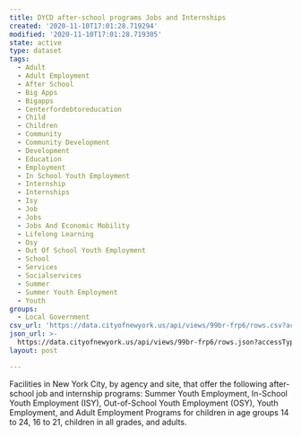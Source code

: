 ```yaml
---
title: DYCD after-school programs Jobs and Internships
created: '2020-11-10T17:01:28.719294'
modified: '2020-11-10T17:01:28.719305'
state: active
type: dataset
tags:
  - Adult
  - Adult Employment
  - After School
  - Big Apps
  - Bigapps
  - Centerfordebtoreducation
  - Child
  - Children
  - Community
  - Community Development
  - Development
  - Education
  - Employment
  - In School Youth Employment
  - Internship
  - Internships
  - Isy
  - Job
  - Jobs
  - Jobs And Economic Mobility
  - Lifelong Learning
  - Osy
  - Out Of School Youth Employment
  - School
  - Services
  - Socialservices
  - Summer
  - Summer Youth Employment
  - Youth
groups:
  - Local Government
csv_url: 'https://data.cityofnewyork.us/api/views/99br-frp6/rows.csv?accessType=DOWNLOAD'
json_url: >-
  https://data.cityofnewyork.us/api/views/99br-frp6/rows.json?accessType=DOWNLOAD
layout: post

---
```

Facilities in New York City, by agency and site, that offer the following after-school  job and internship programs: Summer Youth Employment, In-School Youth Employment (ISY), Out-of-School Youth Employment (OSY), Youth Employment, and Adult Employment Programs for children in age groups 14 to 24, 16 to 21, children in all grades, and adults.
